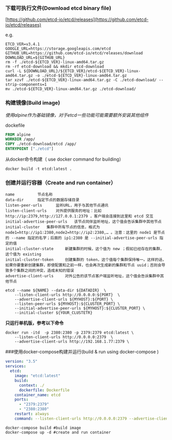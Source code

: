### 下载可执行文件(Download etcd binary file)

[https://github.com/etcd-io/etcd/releases](https://github.com/etcd-io/etcd/releases)

e.g.

```shell
ETCD_VER=v3.4.1
GOOGLE_URL=https://storage.googleapis.com/etcd
GITHUB_URL=https://github.com/etcd-io/etcd/releases/download
DOWNLOAD_URL=${GITHUB_URL}
rm -f ./etcd-${ETCD_VER}-linux-amd64.tar.gz
rm -rf etcd-download && mkdir etcd-download
curl -L ${DOWNLOAD_URL}/${ETCD_VER}/etcd-${ETCD_VER}-linux-amd64.tar.gz -o ./etcd-${ETCD_VER}-linux-amd64.tar.gz
tar xzvf ./etcd-${ETCD_VER}-linux-amd64.tar.gz -C ./etcd-download/ --strip-components=1
mv ./etcd-${ETCD_VER}-linux-amd64.tar.gz ./etcd-download/
```

### 构建镜像(Build image)

*使用alpine作为基础镜像，对于etcd一些功能可能需要额外安装其他组件*

dockefile

```dockerfile
FROM alpine
WORKDIR /app/
COPY ./etcd-download/etcd /app/
ENTRYPOINT ["./etcd"]
```

从docker命令构建（ use docker command for building）

```shell
docker build -t etcd:latest .
```

### 创建并运行容器（Create and run container）

```
name          节点名称
data-dir      指定节点的数据存储目录
listen-peer-urls      监听URL，用于与其他节点通讯
listen-client-urls    对外提供服务的地址：比如 http://ip:2379,http://127.0.0.1:2379 ，客户端会连接到这里和 etcd 交互
initial-advertise-peer-urls   该节点同伴监听地址，这个值会告诉集群中其他节点
initial-cluster   集群中所有节点的信息，格式为 node1=http://ip1:2380,node2=http://ip2:2380,… 。注意：这里的 node1 是节点的 --name 指定的名字；后面的 ip1:2380 是 --initial-advertise-peer-urls 指定的值
initial-cluster-state     新建集群的时候，这个值为 new ；假如已经存在的集群，这个值为 existing
initial-cluster-token     创建集群的 token，这个值每个集群保持唯一。这样的话，如果你要重新创建集群，即使配置和之前一样，也会再次生成新的集群和节点 uuid；否则会导致多个集群之间的冲突，造成未知的错误
advertise-client-urls     对外公告的该节点客户端监听地址，这个值会告诉集群中其他节点
```

```shell
etcd --name ${NAME} --data-dir ${DATADIR}  \
    --listen-client-urls http://0.0.0.0:${PORT}  \
    --advertise-client-urls ${MYHOST}:${PORT} \
    --listen-peer-urls ${MYHOST}:${CLUSTER_PORT} \
    --initial-advertise-peer-urls ${MYHOST}:${CLUSTER_PORT} \
    --initial-cluster ${YOUR_CLUSTETR}
```

**只运行单机版，参考以下命令**

```shell
docker run -itd  -p 2380:2380 -p 2379:2379 etcd:latest \
    --listen-client-urls http://0.0.0.0:2379  \
    --advertise-client-urls http://192.168.1.77:2379 \
```

###使用docker-compose构建并运行(build & run using docker-compose )

```yaml
version: "3.5"
services:
  etcd:
    image: "etcd:latest"
    build:
      context: ./
      dockerfile: Dockerfile
    container_name: etcd
    ports:
      - "2379:2379"
      - "2380:2380"
    restart: always
    command: --listen-client-urls http://0.0.0.0:2379 --advertise-client-urls http://192.168.1.77:2379
```

```shell
docker-compose build #build image
docker-compose up -d #create and run container
```

